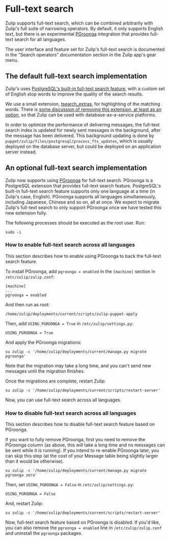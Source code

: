 # Full-text search

Zulip supports full-text search, which can be combined arbitrarily
with Zulip's full suite of narrowing operators.  By default, it only
supports English text, but there is an experimental
[PGroonga](http://pgroonga.github.io/) integration that provides
full-text search for all languages.

The user interface and feature set for Zulip's full-text search is
documented in the "Search operators" documentation section in the Zulip
app's gear menu.

## The default full-text search implementation

Zulip's uses [PostgreSQL's built-in full-text search
feature](http://www.postgresql.org/docs/current/static/textsearch.html),
with a custom set of English stop words to improve the quality of the
search results.

We use a small extension,
[tsearch_extras](https://github.com/zulip/tsearch_extras), for
highlighting of the matching words.  There is [some discussion of
removing this extension, at least as an
option](https://github.com/zulip/zulip/issues/467), so that Zulip can
be used with database-as-a-service platforms.

In order to optimize the performance of delivering messages, the
full-text search index is updated for newly sent messages in the
background, after the message has been delivered.  This background
updating is done by
`puppet/zulip/files/postgresql/process_fts_updates`, which is usually
deployed on the database server, but could be deployed on an
application server instead.

## An optional full-text search implementation

Zulip now supports using [PGroonga](http://pgroonga.github.io/) for
full-text search. PGroonga is a PostgreSQL extension that provides
full-text search feature. PostgreSQL's built-in full-text search
feature supports only one language at a time (in Zulip's case,
English).  PGroonga supports all languages simultaneously, including
Japanese, Chinese and so on, all at once.  We expect to migrate
Zulip's full-text search to only support PGroonga once we have tested
this new extension fully.

The following processes should be executed as the root user. Run:

    sudo -i

### How to enable full-text search across all languages

This section describes how to enable using PGroonga to back the
full-text search feature.

To install PGroonga, add `pgroonga = enabled` in the `[machine]`
section in `/etc/zulip/zulip.conf`:

    [machine]
    ...
    pgroonga = enabled

And then run as root:

    /home/zulip/deployments/current/scripts/zulip-puppet-apply

Then, add `USING_PGROONGA = True` in `/etc/zulip/settings.py`:

    USING_PGROONGA = True

And apply the PGroonga migrations:

    su zulip -c '/home/zulip/deployments/current/manage.py migrate pgroonga'

Note that the migration may take a long time, and you can't send new
messages until the migration finishes.

Once the migrations are complete, restart Zulip:

    su zulip -c '/home/zulip/deployments/current/scripts/restart-server'

Now, you can use full-text search across all languages.

### How to disable full-text search across all languages

This section describes how to disable full-text search feature based
on PGroonga.

If you want to fully remove PGroonga, first you need to remove the
PGroonga column (as above, this will take a long time and no messages
can be sent while it is running).  If you intend to re-enable PGroonga
later, you can skip this step (at the cost of your Message table being
slightly larger than it would be otherwise).

    su zulip -c '/home/zulip/deployments/current/manage.py migrate pgroonga zero'

Then, set `USING_PGROONGA = False` in `/etc/zulip/settings.py`:

    USING_PGROONGA = False

And, restart Zulip:

    su zulip -c '/home/zulip/deployments/current/scripts/restart-server'

Now, full-text search feature based on PGroonga is disabled.  If you'd
like, you can also remove the `pgroonga = enabled` line in
`/etc/zulip/zulip.conf` and uninstall the `pgroonga` packages.
